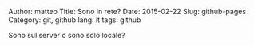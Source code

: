 Author: matteo
Title: Sono in rete?
Date: 2015-02-22
Slug: github-pages
Category: git, github
lang: it
tags: github

Sono sul server o sono solo locale?
